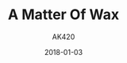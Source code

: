 ---
title: "A Matter Of Wax"
subtitle: "AK420"
customForwardUrl: "https://www.youtube.com/watch?v=R1U2tN6Xlqk"
displayImg: "https://img.youtube.com/vi/R1U2tN6Xlqk/0.jpg"
date: "2018-01-03"
newTab: true 
---